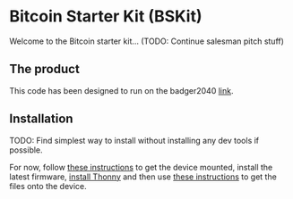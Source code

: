 # Bitcoin Starter Kit (BSKit)

Welcome to the Bitcoin starter kit... (TODO: Continue salesman pitch stuff)

## The product
This code has been designed to run on the badger2040 [link](https://learn.pimoroni.com/article/getting-started-with-badger-2040).

## Installation
TODO: Find simplest way to install without installing any dev tools if possible.

For now, follow [these instructions](https://learn.pimoroni.com/article/getting-started-with-badger-2040#micropython-and-badger-2040) to get the device mounted, install the latest firmware, [install Thonny](https://www.thoughtasylum.com/2022/04/29/the-badger-2040-set-up/#step-3---get-thonny) and then use [these instructions](https://www.thoughtasylum.com/2022/04/29/the-badger-2040-set-up/#53-uploading-a-filedirectory-to-the-badger-2040) to get the files onto the device.


